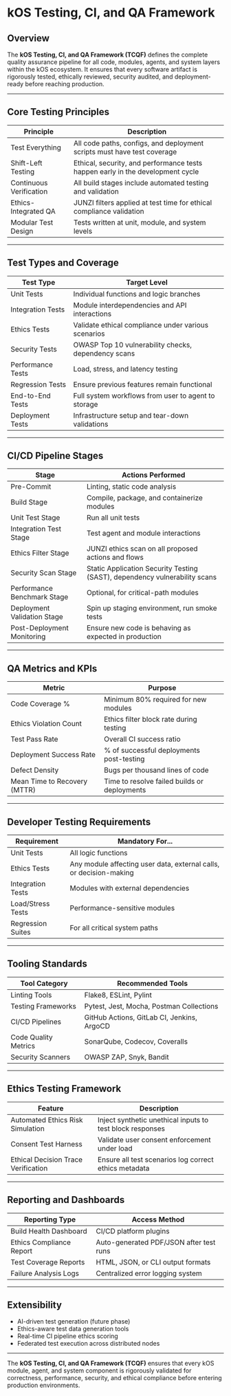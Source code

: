 # kOS Testing, CI, and QA Framework

## Overview
The **kOS Testing, CI, and QA Framework (TCQF)** defines the complete quality assurance pipeline for all code, modules, agents, and system layers within the kOS ecosystem. It ensures that every software artifact is rigorously tested, ethically reviewed, security audited, and deployment-ready before reaching production.

---

## Core Testing Principles

| Principle                  | Description                                 |
|------------------------ |-------------------------------------- |
| Test Everything           | All code paths, configs, and deployment scripts must have test coverage |
| Shift-Left Testing         | Ethical, security, and performance tests happen early in the development cycle |
| Continuous Verification   | All build stages include automated testing and validation |
| Ethics-Integrated QA       | JUNZI filters applied at test time for ethical compliance validation |
| Modular Test Design        | Tests written at unit, module, and system levels |

---

## Test Types and Coverage

| Test Type               | Target Level                        |
|-------------------- |--------------------------------- |
| Unit Tests            | Individual functions and logic branches |
| Integration Tests      | Module interdependencies and API interactions |
| Ethics Tests           | Validate ethical compliance under various scenarios |
| Security Tests         | OWASP Top 10 vulnerability checks, dependency scans |
| Performance Tests      | Load, stress, and latency testing   |
| Regression Tests       | Ensure previous features remain functional |
| End-to-End Tests       | Full system workflows from user to agent to storage |
| Deployment Tests       | Infrastructure setup and tear-down validations |

---

## CI/CD Pipeline Stages

| Stage                    | Actions Performed                               |
|--------------------- |-------------------------------------------- |
| Pre-Commit              | Linting, static code analysis               |
| Build Stage             | Compile, package, and containerize modules  |
| Unit Test Stage         | Run all unit tests                          |
| Integration Test Stage  | Test agent and module interactions          |
| Ethics Filter Stage     | JUNZI ethics scan on all proposed actions and flows |
| Security Scan Stage     | Static Application Security Testing (SAST), dependency vulnerability scans |
| Performance Benchmark Stage | Optional, for critical-path modules         |
| Deployment Validation Stage | Spin up staging environment, run smoke tests |
| Post-Deployment Monitoring | Ensure new code is behaving as expected in production |

---

## QA Metrics and KPIs

| Metric                   | Purpose                                       |
|-------------------- |-------------------------------------- |
| Code Coverage %        | Minimum 80% required for new modules |
| Ethics Violation Count | Ethics filter block rate during testing |
| Test Pass Rate         | Overall CI success ratio            |
| Deployment Success Rate | % of successful deployments post-testing |
| Defect Density          | Bugs per thousand lines of code    |
| Mean Time to Recovery (MTTR) | Time to resolve failed builds or deployments |

---

## Developer Testing Requirements

| Requirement            | Mandatory For...                    |
|------------------- |------------------------------- |
| Unit Tests           | All logic functions             |
| Ethics Tests         | Any module affecting user data, external calls, or decision-making |
| Integration Tests    | Modules with external dependencies |
| Load/Stress Tests    | Performance-sensitive modules     |
| Regression Suites    | For all critical system paths    |

---

## Tooling Standards

| Tool Category          | Recommended Tools                     |
|------------------- |------------------------------- |
| Linting Tools        | Flake8, ESLint, Pylint         |
| Testing Frameworks   | Pytest, Jest, Mocha, Postman Collections |
| CI/CD Pipelines      | GitHub Actions, GitLab CI, Jenkins, ArgoCD |
| Code Quality Metrics | SonarQube, Codecov, Coveralls   |
| Security Scanners    | OWASP ZAP, Snyk, Bandit         |

---

## Ethics Testing Framework

| Feature                    | Description                                  |
|---------------------- |------------------------------------ |
| Automated Ethics Risk Simulation | Inject synthetic unethical inputs to test block responses |
| Consent Test Harness    | Validate user consent enforcement under load |
| Ethical Decision Trace Verification | Ensure all test scenarios log correct ethics metadata |

---

## Reporting and Dashboards

| Reporting Type           | Access Method                        |
|-------------------- |------------------------------- |
| Build Health Dashboard  | CI/CD platform plugins          |
| Ethics Compliance Report | Auto-generated PDF/JSON after test runs |
| Test Coverage Reports   | HTML, JSON, or CLI output formats |
| Failure Analysis Logs    | Centralized error logging system  |

---

## Extensibility

- AI-driven test generation (future phase)
- Ethics-aware test data generation tools
- Real-time CI pipeline ethics scoring
- Federated test execution across distributed nodes

---

The **kOS Testing, CI, and QA Framework (TCQF)** ensures that every kOS module, agent, and system component is rigorously validated for correctness, performance, security, and ethical compliance before entering production environments.

